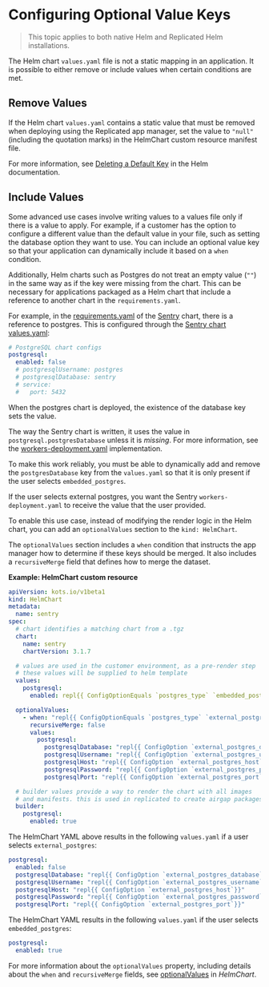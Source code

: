 # Configuring Optional Value Keys

> This topic applies to both native Helm and Replicated Helm installations.

The Helm chart `values.yaml` file is not a static mapping in an application.
It is possible to either remove or include values when certain conditions are met.

## Remove Values

If the Helm chart `values.yaml` contains a static value that must be removed when deploying using the Replicated app manager, set the value to `"null"` (including the quotation marks) in the HelmChart custom resource manifest file.

For more information, see [Deleting a Default Key](https://helm.sh/docs/chart_template_guide/values_files/#deleting-a-default-key) in the Helm documentation.

## Include Values

Some advanced use cases involve writing values to a values file only if there is a value to apply. For example, if a customer has the option to configure a different value than the default value in your file, such as setting the database option they want to use. You can include an optional value key so that your application can dynamically include it based on a `when` condition.

Additionally, Helm charts such as Postgres do not treat an empty value (`""`) in the same way as if the key were missing from the chart. This can be necessary for applications packaged as a Helm chart that include a reference to another chart in the `requirements.yaml`.

For example, in the [requirements.yaml](https://github.com/helm/charts/blob/e64112e0913db99227926b49fa0ae59158c9c9d9/stable/sentry/requirements.yaml) of the [Sentry](https://github.com/helm/charts/tree/master/stable/sentry) chart, there is a reference to postgres. This is configured through the [Sentry chart values.yaml](https://github.com/helm/charts/blob/e64112e0913db99227926b49fa0ae59158c9c9d9/stable/sentry/values.yaml#L192):

```yaml
# PostgreSQL chart configs
postgresql:
  enabled: false
  # postgresqlUsername: postgres
  # postgresqlDatabase: sentry
  # service:
  #   port: 5432
```

When the postgres chart is deployed, the existence of the database key sets the value.  

The way the Sentry chart is written, it uses the value in `postgresql.postgresDatabase` unless it is *missing*. For more information, see the [workers-deployment.yaml](https://github.com/helm/charts/blob/e64112e0913db99227926b49fa0ae59158c9c9d9/stable/sentry/templates/workers-deployment.yaml#L80) implementation.

To make this work reliably, you must be able to dynamically add and remove the `postgresDatabase` key from the `values.yaml` so that it is only present if the user selects `embedded_postgres`.

If the user selects external postgres, you want the Sentry `workers-deployment.yaml` to receive the value that the user provided.

To enable this use case, instead of modifying the render logic in the Helm chart, you can add an `optionalValues` section to the `kind: HelmChart`.

The `optionalValues` section includes a `when` condition that instructs the app manager how to determine if these keys should be merged. It also includes a `recursiveMerge` field that defines how to merge the dataset.

**Example: HelmChart custom resource**

```yaml
apiVersion: kots.io/v1beta1
kind: HelmChart
metadata:
  name: sentry
spec:
  # chart identifies a matching chart from a .tgz
  chart:
    name: sentry
    chartVersion: 3.1.7

  # values are used in the customer environment, as a pre-render step
  # these values will be supplied to helm template
  values:
    postgresql:
      enabled: repl{{ ConfigOptionEquals `postgres_type` `embedded_postgres`}}

  optionalValues:
    - when: "repl{{ ConfigOptionEquals `postgres_type` `external_postgres`}}"
      recursiveMerge: false
      values:
        postgresql:
          postgresqlDatabase: "repl{{ ConfigOption `external_postgres_database`}}"
          postgresqlUsername: "repl{{ ConfigOption `external_postgres_username`}}"
          postgresqlHost: "repl{{ ConfigOption `external_postgres_host`}}"
          postgresqlPassword: "repl{{ ConfigOption `external_postgres_password`}}"
          postgresqlPort: "repl{{ ConfigOption `external_postgres_port`}}"

  # builder values provide a way to render the chart with all images
  # and manifests. this is used in replicated to create airgap packages
  builder:
    postgresql:
      enabled: true
```

The HelmChart YAML above results in the following `values.yaml` if a user selects `external_postgres`:

```yaml
postgresql:
  enabled: false
  postgresqlDatabase: "repl{{ ConfigOption `external_postgres_database`}}"
  postgresqlUsername: "repl{{ ConfigOption `external_postgres_username`}}"
  postgresqlHost: "repl{{ ConfigOption `external_postgres_host`}}"
  postgresqlPassword: "repl{{ ConfigOption `external_postgres_password`}}"
  postgresqlPort: "repl{{ ConfigOption `external_postgres_port`}}"
```

The HelmChart YAML results in the following `values.yaml` if the user selects `embedded_postgres`:

```yaml
postgresql:
  enabled: true
```
For more information about the `optionalValues` property, including details about the `when` and `recursiveMerge` fields, see [optionalValues](/reference/custom-resource-helmchart#optionalvalues) in _HelmChart_.
